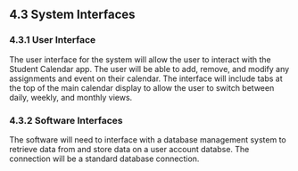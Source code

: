 ## 4.3 System Interfaces

### 4.3.1 User Interface
The user interface for the system will allow the user to interact with the Student Calendar app. 
The user will be able to add, remove, and modify any assignments and event on their calendar.
The interface will include tabs at the top of the main calendar display to allow the user to switch
between daily, weekly, and monthly views.
### 4.3.2 Software Interfaces
The software will need to interface with a database management system to retrieve data
from and store data on a user account databse. The connection will be a standard database
connection.

